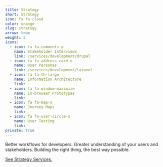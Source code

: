```yaml
---
title: Strategy
short: Strategy
icon: fa fa-cloud
color: orange
slug: strategy
arrow: true
weight: 3
icons:
  - icon: fa fa-comments-o
    name: Stakeholder Interviews
    link: /services/development/drupal
  - icon: fa fa-address-card-o
    name: User Personas
    link: /services/development/laravel
  - icon: fa fa-th-large
    name: Information Architecture
    link:
  - icon: fa fa-window-maximize
    name: In-browser Prototypes
    link:
  - icon: fa fa-map-o
    name: Journey Maps
    link:
  - icon: fa fa-user-circle-o
    name: User Testing
    link:
private: true
---
```


Better workflows for developers. Greater understanding of your users and stakeholders. Building the right thing, the best way possible.

[See Strategy Services.](/services/strategy)
